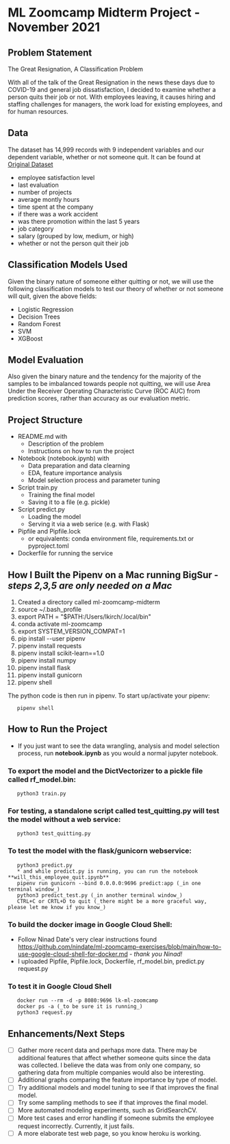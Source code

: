 # ML Zoomcamp Midterm Project - November 2021

## Problem Statement
The Great Resignation, A Classification Problem

With all of the talk of the Great Resignation in the news these days due to COVID-19 and general job dissatisfaction, I decided to examine whether a person quits their job or not. With employees leaving, it causes hiring and staffing challenges for managers, the work load for existing employees, and for human resources.

## Data
The dataset has 14,999 records with 9 independent variables and our dependent variable, whether or not someone quit.  It can be found at [Original Dataset](https://github.com/VincentTatan/PythonAnalytics/blob/master/Youtube/dataset/HR_comma_sep.csv)

*    employee satisfaction level
*    last evaluation
*    number of projects
*    average montly hours
*    time spent at the company
*    if there was a work accident
*    was there promotion within the last 5 years
*    job category
*    salary (grouped by low, medium, or high)
*    whether or not the person quit their job


## Classification Models Used
Given the binary nature of someone either quitting or not, we will use the following classification models to test our theory of whether or not someone will quit, given the above fields: 

*   Logistic Regression
*   Decision Trees
*   Random Forest
*   SVM
*   XGBoost

## Model Evaluation
Also given the binary nature and the tendency for the majority of the samples to be imbalanced towards people not quitting, we will use Area Under the Receiver Operating Characteristic Curve (ROC AUC) from prediction scores, rather than accuracy as our evaluation metric.

## Project Structure

 * README.md with
      * Description of the problem
      * Instructions on how to run the project
 * Notebook (notebook.ipynb) with
      * Data preparation and data clearning
      * EDA, feature importance analysis
      * Model selection process and parameter tuning
 * Script train.py
      * Training the final model
      * Saving it to a file (e.g. pickle)
 * Script predict.py
      * Loading the model
      * Serving it via a web serice (e.g. with Flask)
 * Pipfile and Pipfile.lock
      * or equivalents: conda environment file, requirements.txt or pyproject.toml
 * Dockerfile for running the service


## How I Built the Pipenv on a Mac running BigSur - _steps 2,3,5 are only needed on a Mac_
1. Created a directory called ml-zoomcamp-midterm
2. source ~/.bash_profile  
3. export PATH = "$PATH:/Users/lkirch/.local/bin"
4. conda activate ml-zoomcamp
5. export SYSTEM_VERSION_COMPAT=1  
6. pip install --user pipenv
7. pipenv install requests
8. pipenv install scikit-learn==1.0
9. pipenv install numpy
10. pipenv install flask
11. pipenv install gunicorn
12. pipenv shell

The python code is then run in pipenv.  To start up/activate your pipenv:
```
   pipenv shell
```

## How to Run the Project

* If you just want to see the data wrangling, analysis and model selection process, run **notebook.ipynb** as you would a normal jupyter notebook.

### To export the model and the DictVectorizer to a pickle file called rf_model.bin:
```
   python3 train.py
```

### For testing, a standalone script called test_quitting.py will test the model without a web service:  
```
   python3 test_quitting.py
```

### To test the model with the flask/gunicorn webservice:
```
   python3 predict.py 
   * and while predict.py is running, you can run the notebook **will_this_employee_quit.ipynb**
   pipenv run gunicorn --bind 0.0.0.0:9696 predict:app (_in one terminal window_)
   python3 predict_test.py (_in another terminal window_)
   CTRL+C or CRTL+D to quit (_there might be a more graceful way, please let me know if you know_)
```
   
### To build the docker image in Google Cloud Shell:
   * Follow Ninad Date's very clear instructions found https://github.com/nindate/ml-zoomcamp-exercises/blob/main/how-to-use-google-cloud-shell-for-docker.md - _thank you Ninad!_
   * I uploaded Pipfile, Pipfile.lock, Dockerfile, rf_model.bin, predict.py request.py
   
   
### To test it in Google Cloud Shell
```
   docker run --rm -d -p 8080:9696 lk-ml-zoomcamp
   docker ps -a (_to be sure it is running_)
   python3 request.py
```

## Enhancements/Next Steps

- [ ] Gather more recent data and perhaps more data.  There may be additional features that affect whether someone quits since the data was collected.  I believe the data was from only one company, so gathering data from multiple companies would also be interesting.
- [ ] Additional graphs comparing the feature importance by type of model.
- [ ] Try additional models and model tuning to see if that improves the final model.
- [ ] Try some sampling methods to see if that improves the final model.
- [ ] More automated modeling experiments, such as GridSearchCV.
- [ ] More test cases and error handling if someone submits the employee request incorrectly.  Currently, it just fails.
- [ ] A more elaborate test web page, so you know heroku is working.